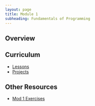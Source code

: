 ```yaml
---
layout: page
title: Module 1
subheading: Fundamentals of Programming
---
```


## Overview

## Curriculum
- [Lessons](./lessons)
- [Projects](./projects)


## Other Resources
- [Mod 1 Exercises](https://github.com/turingschool-examples/se-mod1-exercises)
